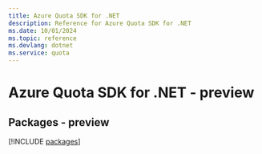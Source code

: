 ```yaml
---
title: Azure Quota SDK for .NET
description: Reference for Azure Quota SDK for .NET
ms.date: 10/01/2024
ms.topic: reference
ms.devlang: dotnet
ms.service: quota
---
```

# Azure Quota SDK for .NET - preview
## Packages - preview
[!INCLUDE [packages](quota-index.md)]